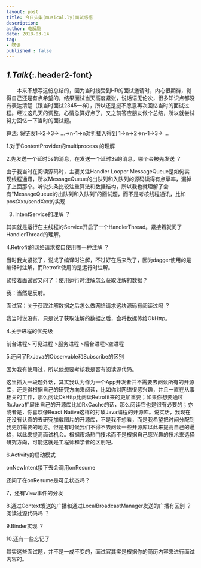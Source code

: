 ```yaml
---
layout: post
title: 今日头条(musical.ly)面试感悟
description: 
author: 电解质
date: 2018-03-14
tag:
- 呓语
published : false 
---
```

<!-- * TOC
{:toc} -->
## *1.Talk*{:.header2-font}
&emsp;&emsp;本来不想写这份总结的，因为当时接受到HR的面试邀请时，内心很期待，觉得自己还是有点希望的，结果面试当天高度紧张，说话语无伦次，很多知识点都没有表达清楚（跟当时面试2345一样），所以还是挺不愿意再次回忆当时的面试过程。经过这几天的调整，心情总算好点了，又之前答应朋友做个总结，所以就尝试努力回忆一下当时的面试题。

算法:
将链表1->2->3-> …->n-1->n对折插入得到 1->n->2->n-1->3-> …

1.对于ContentProvider的multiprocess 的理解 

2.先发送一个延时5s的消息，在发送一个延时3s的消息，哪个会被先发送 ？

由于我当时在阅读源码时，主要关注Handler Looper MessageQueue是如何实现线程通讯，所以MessageQueue的出队列和入队列的源码读得有点草率，漏掉了上面那个。听说头条比较注重算法和数据结构，所以我也就理解了会有“MessageQueue的出队列和入队列”的面试题，而不是考核线程通讯，比如postXxx/sendXxx的实现

3. IntentService的理解 ？

其实就是运行在主线程的Service开启了一个HandlerThread。紧接着就问了HandlerThread的理解。

4.Retrofit的网络请求接口使用哪一种注解 ？

当时我太紧张了，说成了编译时注解，不过好在后来改了，因为dagger使用的是编译时注解，而Retrofit使用的是运行时注解。

紧接着面试官又问了：使用运行时注解怎么获取注解的数据？

我：当然是反射。

面试官：关于获取注解数据之后怎么做网络请求这块源码有阅读过吗 ？

我当时说没有，只是说了获取注解的数据之后，会将数据传给OkHttp。

4.关于进程的优先级

前台进程> 可见进程 >服务进程 >后台进程>空进程

5.还问了RxJava的Observable和Subscribe的区别

因为我有使用过，所以他想要考核我是否有阅读源代码。

这里插入一段题外话，其实我认为作为一个App开发者并不需要去阅读所有的开源库，还是得根据自己的研究方向来阅读，比如你对网络很感兴趣，并且一直在从事相关的工作，那么阅读OkHttp比阅读Retrofit来的更加重要；如果你想要通过RxJava扩展出自己的开源库比如RxCache的话，那么阅读它也是很有必要的；亦或者是，你喜欢像React Native这样的打破Java编程的开源库。说实话，我现在还没有认真的去研究加载图片的开源库，不是我不想看，而是我希望把时间分配到我更加需要的地方。但是有时候我们不得不去阅读一些开源库以此来提高自己的逼格，以此来提高面试机会。根据市场热门技术而不是根据自己感兴趣的技术来选择研究方向，可能这就是工程师和学者的区别吧。

6.Activity的启动模式

onNewIntent接下去会调用onResume

还问了在onResume是可见状态吗？

7，还有View事件的分发

8.通过Context发送的广播和通过LocalBroadcastManager发送的广播有区别 ？ 阅读过源代码吗 ？

9.Binder实现 ？

10.还有一些忘记了


其实这些面试题，并不是一成不变的，面试官其实是根据你的简历内容来进行面试内容的。


